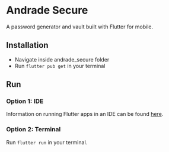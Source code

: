 # Andrade Secure

A password generator and vault built with Flutter for mobile.

## Installation

- Navigate inside andrade_secure folder
- Run `flutter pub get` in your terminal

## Run

### Option 1: IDE

Information on running Flutter apps in an IDE can be found [here](https://docs.flutter.dev/development/tools/android-studio).

### Option 2: Terminal

Run `flutter run` in your terminal.
